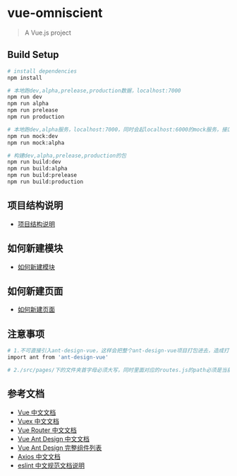 # vue-omniscient

> A Vue.js project

## Build Setup

``` bash
# install dependencies
npm install

# 本地跑dev,alpha,prelease,production数据，localhost:7000
npm run dev
npm run alpha
npm run prelease
npm run production

# 本地跑dev,alpha服务，localhost:7000，同时会起localhost:6000的mock服务，接口是/mockapi/开头的会往mock里拿数据
npm run mock:dev
npm run mock:alpha

# 构建dev,alpha,prelease,production的包
npm run build:dev
npm run build:alpha
npm run build:prelease
npm run build:production

```

<!-- For a detailed explanation on how things work, check out the [guide](http://vuejs-templates.github.io/webpack/) and [docs for vue-loader](http://vuejs.github.io/vue-loader). -->

## 项目结构说明
- [项目结构说明](http://git.lsfash.cn/f2e/vue-omniscient/blob/master/docs/projectStructure.md/)


## 如何新建模块
- [如何新建模块](http://git.lsfash.cn/f2e/vue-omniscient/blob/master/docs/buildModule.md/)

## 如何新建页面
- [如何新建页面](http://git.lsfash.cn/f2e/vue-omniscient/blob/master/docs/buildPage.md/)


## 注意事项

``` bash
# 1.不可直接引入ant-design-vue，这样会把整个ant-design-vue项目打包进去，造成打包文件很大
import ant from 'ant-design-vue'

# 2./src/pages/下的文件夹首字母必须大写，同时里面对应的routes.js的path必须是当前文件夹名开头
```

## 参考文档

- [Vue 中文文档](https://cn.vuejs.org/)
- [Vuex 中文文档](https://vuex.vuejs.org/zh/guide/)
- [Vue Router 中文文档](https://router.vuejs.org/zh/installation.html/)
- [Vue Ant Design 中文文档](https://vuecomponent.github.io/ant-design-vue/docs/vue/introduce-cn/)
- [Vue Ant Design 完整组件列表](https://vuecomponent.github.io/ant-design-vue/docs/vue/introduce-cn/)
- [Axios 中文文档](http://blog.lee-cloud.xyz/post/1/Axios-zhong-wen-wen-dang)
- [eslint 中文规范文档说明](https://github.com/standard/standard/blob/master/docs/RULES-zhcn.md/)
